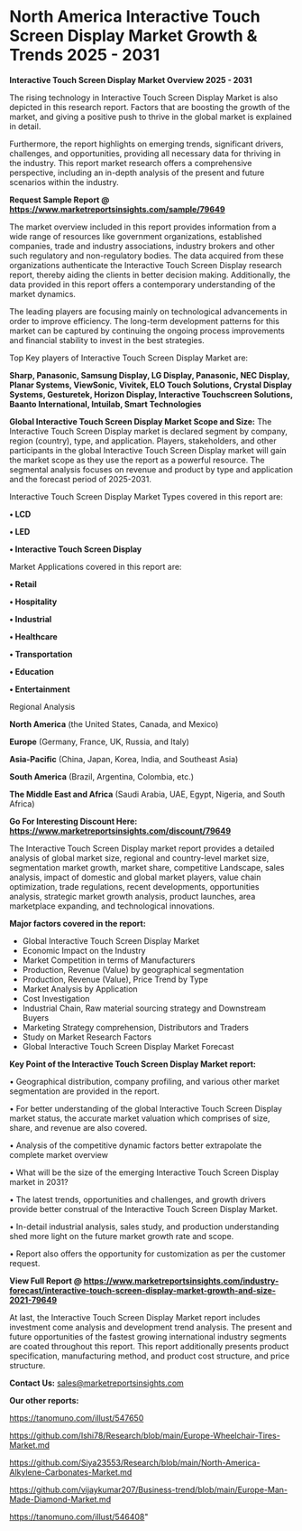 # North America Interactive Touch Screen Display Market Growth & Trends 2025 - 2031

<Strong> Interactive Touch Screen Display Market Overview 2025 - 2031</strong>

The rising technology in Interactive Touch Screen Display Market is also depicted in this research report. Factors that are boosting the growth of the market, and giving a positive push to thrive in the global market is explained in detail.

Furthermore, the report highlights on emerging trends, significant drivers, challenges, and opportunities, providing all necessary data for thriving in the industry. This report market research offers a comprehensive perspective, including an in-depth analysis of the present and future scenarios within the industry.

<strong>Request Sample Report @ <a href=https://www.marketreportsinsights.com/sample/79649>https://www.marketreportsinsights.com/sample/79649</a></strong>

The market overview included in this report provides information from a wide range of resources like government organizations, established companies, trade and industry associations, industry brokers and other such regulatory and non-regulatory bodies. The data acquired from these organizations authenticate the Interactive Touch Screen Display research report, thereby aiding the clients in better decision making. Additionally, the data provided in this report offers a contemporary understanding of the market dynamics.

The leading players are focusing mainly on technological advancements in order to improve efficiency. The long-term development patterns for this market can be captured by continuing the ongoing process improvements and financial stability to invest in the best strategies.

Top Key players of Interactive Touch Screen Display Market are:

<strong>Sharp, Panasonic, Samsung Display, LG Display, Panasonic, NEC Display, Planar Systems, ViewSonic, Vivitek, ELO Touch Solutions, Crystal Display Systems, Gesturetek, Horizon Display, Interactive Touchscreen Solutions, Baanto International, Intuilab, Smart Technologies</strong>

<strong><b>Global Interactive Touch Screen Display Market Scope and Size:</b></strong>
The Interactive Touch Screen Display market is declared segment by company, region (country), type, and application. Players, stakeholders, and other participants in the global Interactive Touch Screen Display market will gain the market scope as they use the report as a powerful resource. The segmental analysis focuses on revenue and product by type and application and the forecast period of 2025-2031.

Interactive Touch Screen Display Market Types covered in this report are:

<strong>• LCD

• LED

• Interactive Touch Screen Display</strong>

Market Applications covered in this report are:

<strong>• Retail

• Hospitality

• Industrial

• Healthcare

• Transportation

• Education

• Entertainment</strong> 

Regional Analysis

<strong>North America</strong> (the United States, Canada, and Mexico)

<strong>Europe</strong> (Germany, France, UK, Russia, and Italy)

<strong>Asia-Pacific</strong> (China, Japan, Korea, India, and Southeast Asia)

<strong>South America</strong> (Brazil, Argentina, Colombia, etc.)

<strong>The Middle East and Africa</strong> (Saudi Arabia, UAE, Egypt, Nigeria, and South Africa)

<strong>Go For Interesting Discount Here: <a href=https://www.marketreportsinsights.com/discount/79649>https://www.marketreportsinsights.com/discount/79649</a></strong>

The Interactive Touch Screen Display market report provides a detailed analysis of global market size, regional and country-level market size, segmentation market growth, market share, competitive Landscape, sales analysis, impact of domestic and global market players, value chain optimization, trade regulations, recent developments, opportunities analysis, strategic market growth analysis, product launches, area marketplace expanding, and technological innovations.

<strong><b>Major factors covered in the report:</b></strong>
<ul>
  <li>Global Interactive Touch Screen Display Market </li>
  <li>Economic Impact on the Industry</li>
  <li>Market Competition in terms of Manufacturers</li>
  <li>Production, Revenue (Value) by geographical segmentation</li>
  <li>Production, Revenue (Value), Price Trend by Type</li>
  <li>Market Analysis by Application</li>
  <li>Cost Investigation</li>
  <li>Industrial Chain, Raw material sourcing strategy and Downstream Buyers</li>
  <li>Marketing Strategy comprehension, Distributors and Traders</li>
  <li>Study on Market Research Factors</li>
  <li>Global Interactive Touch Screen Display Market Forecast</li>
</ul>

<strong><b>Key Point of the Interactive Touch Screen Display Market report:</b></strong>

• Geographical distribution, company profiling, and various other market segmentation are provided in the report.

• For better understanding of the global Interactive Touch Screen Display market status, the accurate market valuation which comprises of size, share, and revenue are also covered.

• Analysis of the competitive dynamic factors better extrapolate the complete market overview

• What will be the size of the emerging Interactive Touch Screen Display market in 2031?

• The latest trends, opportunities and challenges, and growth drivers provide better construal of the Interactive Touch Screen Display Market.

• In-detail industrial analysis, sales study, and production understanding shed more light on the future market growth rate and scope.

• Report also offers the opportunity for customization as per the customer request.

<strong><b>View Full Report @ <a href=https://www.marketreportsinsights.com/industry-forecast/interactive-touch-screen-display-market-growth-and-size-2021-79649>https://www.marketreportsinsights.com/industry-forecast/interactive-touch-screen-display-market-growth-and-size-2021-79649</a></b></strong>


At last, the Interactive Touch Screen Display Market report includes investment come analysis and development trend analysis. The present and future opportunities of the fastest growing international industry segments are coated throughout this report. This report additionally presents product specification, manufacturing method, and product cost structure, and price structure.

<strong>Contact Us:</strong>
sales@marketreportsinsights.com

<strong>Our other reports:</strong>

<a href=https://tanomuno.com/illust/547650>https://tanomuno.com/illust/547650</a>

<a href=https://github.com/Ishi78/Research/blob/main/Europe-Wheelchair-Tires-Market.md>https://github.com/Ishi78/Research/blob/main/Europe-Wheelchair-Tires-Market.md</a>

<a href=https://github.com/Siya23553/Research/blob/main/North-America-Alkylene-Carbonates-Market.md>https://github.com/Siya23553/Research/blob/main/North-America-Alkylene-Carbonates-Market.md</a>

<a href=https://github.com/vijaykumar207/Business-trend/blob/main/Europe-Man-Made-Diamond-Market.md>https://github.com/vijaykumar207/Business-trend/blob/main/Europe-Man-Made-Diamond-Market.md</a>

<a href=https://tanomuno.com/illust/546408>https://tanomuno.com/illust/546408</a>"
